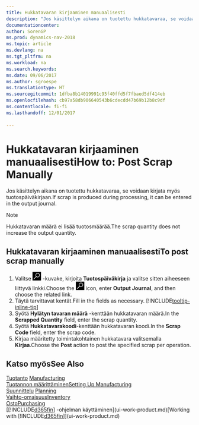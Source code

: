 ```yaml
---
title: Hukkatavaran kirjaaminen manuaalisesti
description: "Jos käsittelyn aikana on tuotettu hukkatavaraa, se voidaan kirjata myös tuotospäiväkirjaan. Huomaa, että hukkatavaran määrä ei lisää tuotosmäärää."
documentationcenter: 
author: SorenGP
ms.prod: dynamics-nav-2018
ms.topic: article
ms.devlang: na
ms.tgt_pltfrm: na
ms.workload: na
ms.search.keywords: 
ms.date: 09/06/2017
ms.author: sgroespe
ms.translationtype: HT
ms.sourcegitcommit: 1dfba8b14019991c95f40ffd5f7fbaed5df414eb
ms.openlocfilehash: cb97a58db906640543b6cdecdd47b69b12b8c9df
ms.contentlocale: fi-fi
ms.lasthandoff: 12/01/2017

---
```

# <a name="how-to-post-scrap-manually"></a><span data-ttu-id="40a98-104">Hukkatavaran kirjaaminen manuaalisesti</span><span class="sxs-lookup"><span data-stu-id="40a98-104">How to: Post Scrap Manually</span></span>
<span data-ttu-id="40a98-105">Jos käsittelyn aikana on tuotettu hukkatavaraa, se voidaan kirjata myös tuotospäiväkirjaan.</span><span class="sxs-lookup"><span data-stu-id="40a98-105">If scrap is produced during processing, it can be entered in the output journal.</span></span> 

> [!NOTE]
> <span data-ttu-id="40a98-106">Hukkatavaran määrä ei lisää tuotosmäärää.</span><span class="sxs-lookup"><span data-stu-id="40a98-106">The scrap quantity does not increase the output quantity.</span></span>  

## <a name="to-post-scrap-manually"></a><span data-ttu-id="40a98-107">Hukkatavaran kirjaaminen manuaalisesti</span><span class="sxs-lookup"><span data-stu-id="40a98-107">To post scrap manually</span></span>  
1. <span data-ttu-id="40a98-108">Valitse ![Etsi sivu tai raportti](media/ui-search/search_small.png "Etsi sivu tai raportti -kuvake") -kuvake, kirjoita **Tuotospäiväkirja** ja valitse sitten aiheeseen liittyvä linkki.</span><span class="sxs-lookup"><span data-stu-id="40a98-108">Choose the ![Search for Page or Report](media/ui-search/search_small.png "Search for Page or Report icon") icon, enter **Output Journal**, and then choose the related link.</span></span>  
2. <span data-ttu-id="40a98-109">Täytä tarvittavat kentät.</span><span class="sxs-lookup"><span data-stu-id="40a98-109">Fill in the fields as necessary.</span></span> [!INCLUDE[tooltip-inline-tip](includes/tooltip-inline-tip_md.md)]  
3. <span data-ttu-id="40a98-110">Syötä **Hylätyn tavaran määrä** -kenttään hukkatavaran määrä.</span><span class="sxs-lookup"><span data-stu-id="40a98-110">In the **Scrapped Quantity** field, enter the scrap quantity.</span></span>  
4. <span data-ttu-id="40a98-111">Syötä **Hukkatavarakoodi**-kenttään hukkatavaran koodi.</span><span class="sxs-lookup"><span data-stu-id="40a98-111">In the **Scrap Code** field, enter the scrap code.</span></span>  
5. <span data-ttu-id="40a98-112">Kirjaa määritetty toimintakohtainen hukkatavara valitsemalla **Kirjaa**.</span><span class="sxs-lookup"><span data-stu-id="40a98-112">Choose the **Post** action to post the specified scrap per operation.</span></span>  

## <a name="see-also"></a><span data-ttu-id="40a98-113">Katso myös</span><span class="sxs-lookup"><span data-stu-id="40a98-113">See Also</span></span>  
<span data-ttu-id="40a98-114">[Tuotanto](production-manage-manufacturing.md)  </span><span class="sxs-lookup"><span data-stu-id="40a98-114">[Manufacturing](production-manage-manufacturing.md)  </span></span>  
[<span data-ttu-id="40a98-115">Tuotannon määrittäminen</span><span class="sxs-lookup"><span data-stu-id="40a98-115">Setting Up Manufacturing</span></span>](production-configure-production-processes.md)  
<span data-ttu-id="40a98-116">[Suunnittelu](production-planning.md)    </span><span class="sxs-lookup"><span data-stu-id="40a98-116">[Planning](production-planning.md)    </span></span>  
[<span data-ttu-id="40a98-117">Vaihto-omaisuus</span><span class="sxs-lookup"><span data-stu-id="40a98-117">Inventory</span></span>](inventory-manage-inventory.md)  
[<span data-ttu-id="40a98-118">Osto</span><span class="sxs-lookup"><span data-stu-id="40a98-118">Purchasing</span></span>](purchasing-manage-purchasing.md)  
<span data-ttu-id="40a98-119">[[!INCLUDE[d365fin](includes/d365fin_md.md)] -ohjelman käyttäminen](ui-work-product.md)</span><span class="sxs-lookup"><span data-stu-id="40a98-119">[Working with [!INCLUDE[d365fin](includes/d365fin_md.md)]](ui-work-product.md)</span></span>

